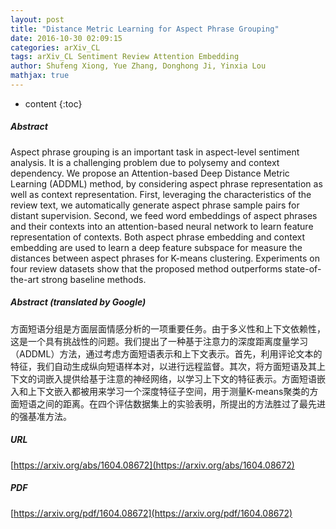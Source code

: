 ```yaml
---
layout: post
title: "Distance Metric Learning for Aspect Phrase Grouping"
date: 2016-10-30 02:09:15
categories: arXiv_CL
tags: arXiv_CL Sentiment Review Attention Embedding
author: Shufeng Xiong, Yue Zhang, Donghong Ji, Yinxia Lou
mathjax: true
---
```


* content
{:toc}

##### Abstract
Aspect phrase grouping is an important task in aspect-level sentiment analysis. It is a challenging problem due to polysemy and context dependency. We propose an Attention-based Deep Distance Metric Learning (ADDML) method, by considering aspect phrase representation as well as context representation. First, leveraging the characteristics of the review text, we automatically generate aspect phrase sample pairs for distant supervision. Second, we feed word embeddings of aspect phrases and their contexts into an attention-based neural network to learn feature representation of contexts. Both aspect phrase embedding and context embedding are used to learn a deep feature subspace for measure the distances between aspect phrases for K-means clustering. Experiments on four review datasets show that the proposed method outperforms state-of-the-art strong baseline methods.

##### Abstract (translated by Google)
方面短语分组是方面层面情感分析的一项重要任务。由于多义性和上下文依赖性，这是一个具有挑战性的问题。我们提出了一种基于注意力的深度距离度量学习（ADDML）方法，通过考虑方面短语表示和上下文表示。首先，利用评论文本的特征，我们自动生成纵向短语样本对，以进行远程监督。其次，将方面短语及其上下文的词嵌入提供给基于注意的神经网络，以学习上下文的特征表示。方面短语嵌入和上下文嵌入都被用来学习一个深度特征子空间，用于测量K-means聚类的方面短语之间的距离。在四个评估数据集上的实验表明，所提出的方法胜过了最先进的强基准方法。

##### URL
[https://arxiv.org/abs/1604.08672](https://arxiv.org/abs/1604.08672)

##### PDF
[https://arxiv.org/pdf/1604.08672](https://arxiv.org/pdf/1604.08672)

